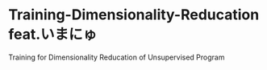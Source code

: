# Training-Dimensionality-Reducation feat.いまにゅ
Training for Dimensionality Reducation of Unsupervised Program
